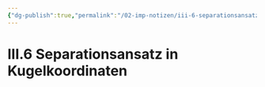 ```yaml
---
{"dg-publish":true,"permalink":"/02-imp-notizen/iii-6-separationsansatz-in-kugelkoordinaten/","dgHomeLink":true,"dgPassFrontmatter":false}
---
```


# III.6 Separationsansatz in Kugelkoordinaten